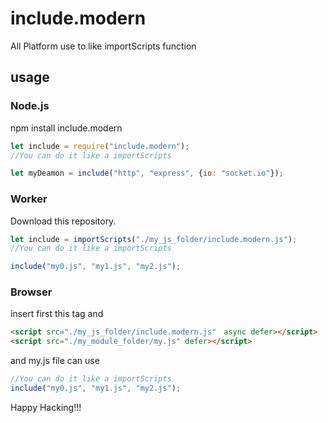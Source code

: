 # include.modern
All Platform use to like importScripts function

## usage

### Node.js

npm install include.modern

~~~javascript
let include = require("include.modern");
//You can do it like a importScripts

let myDeamon = include("http", "express", {io: "socket.io"});

~~~

### Worker

Download this repository.

~~~javascript
let include = importScripts("./my_js_folder/include.modern.js");
//You can do it like a importScripts

include("my0.js", "my1.js", "my2.js");
~~~

### Browser

insert first this tag and
~~~html
<script src="./my_js_folder/include.modern.js"　async defer></script>
<script src="./my_module_folder/my.js" defer></script>
~~~
and my.js file can use

~~~javascript
//You can do it like a importScripts
include("my0.js", "my1.js", "my2.js");
~~~

Happy Hacking!!!
